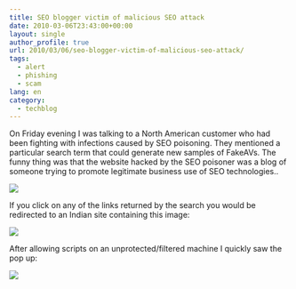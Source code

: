 ```yaml
---
title: SEO blogger victim of malicious SEO attack
date: 2010-03-06T23:43:00+00:00
layout: single
author_profile: true
url: 2010/03/06/seo-blogger-victim-of-malicious-seo-attack/
tags:
  - alert
  - phishing
  - scam
lang: en
category: 
  - techblog
---
```

On Friday evening I was talking to a North American customer who had been fighting with infections caused by SEO poisoning. They mentioned a particular search term that could generate new samples of FakeAVs. The funny thing was that the website hacked by the SEO poisoner was a blog of someone trying to promote legitimate business use of SEO technologies..

[![](http://4.bp.blogspot.com/_vaUVXcmC3OI/S5LgpYvC-aI/AAAAAAAABMs/wtLvnfQHdms/s640/seo.jpg)](http://4.bp.blogspot.com/_vaUVXcmC3OI/S5LgpYvC-aI/AAAAAAAABMs/wtLvnfQHdms/s1600-h/seo.jpg)

If you click on any of the links returned by the search you would be redirected to an Indian site containing this image:

[![](http://2.bp.blogspot.com/_vaUVXcmC3OI/S5LgnUb89bI/AAAAAAAABMk/Vds93C-alEA/s640/security_threat_analysis.jpg)](http://2.bp.blogspot.com/_vaUVXcmC3OI/S5LgnUb89bI/AAAAAAAABMk/Vds93C-alEA/s1600-h/security_threat_analysis.jpg)

After allowing scripts on an unprotected/filtered machine I quickly saw the pop up:

[![](http://1.bp.blogspot.com/_vaUVXcmC3OI/S5Lgp5WlSjI/AAAAAAAABM0/Dje5gjT4Ci8/s640/your_computer.jpg)](http://1.bp.blogspot.com/_vaUVXcmC3OI/S5Lgp5WlSjI/AAAAAAAABM0/Dje5gjT4Ci8/s1600-h/your_computer.jpg)